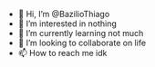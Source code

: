 - 👋 Hi, I’m @BazilioThiago
- 👀 I’m interested in nothing
- 🌱 I’m currently learning not much
- 💞️ I’m looking to collaborate on life
- 📫 How to reach me idk

<!---
BazilioThiago/BazilioThiago is a ✨ special ✨ repository because its `README.md` (this file) appears on your GitHub profile.
You can click the Preview link to take a look at your changes.
--->
